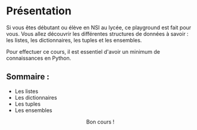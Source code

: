 # Présentation

Si vous êtes débutant ou élève en NSI au lycée, ce playground est fait pour vous. Vous allez découvrir les différentes structures de données à savoir : les listes, les dictionnaires, les tuples et les ensembles.

Pour effectuer ce cours, il est essentiel d'avoir un minimum de connaissances en Python.

## Sommaire :
- Les listes
- Les dictionnaires
- Les tuples
- Les ensembles


<center>Bon cours !</center>
